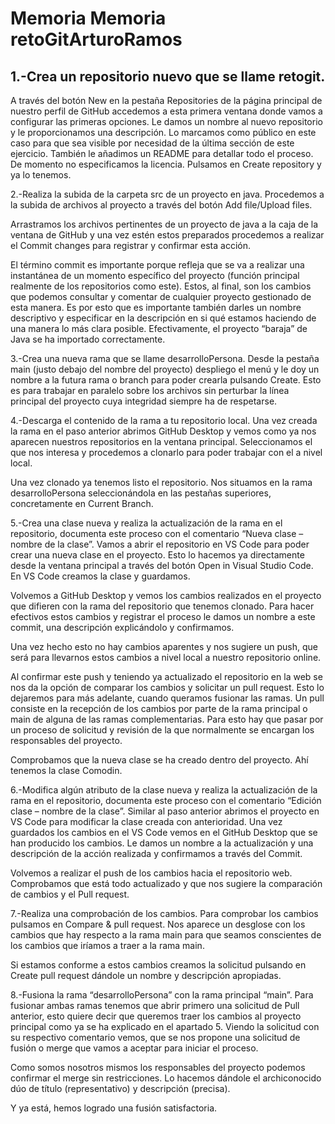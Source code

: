 # Memoria Memoria retoGitArturoRamos

## 1.-Crea un repositorio nuevo que se llame retogit.
A través del botón New en la pestaña Repositories de la página principal de nuestro perfil de GitHub accedemos a esta primera ventana donde vamos a configurar las primeras opciones. 
Le damos un nombre al nuevo repositorio y le proporcionamos una descripción. Lo marcamos como público en este caso para que sea visible por necesidad de la última sección de este ejercicio. También le añadimos un README para detallar todo el proceso. De momento no especificamos la licencia. Pulsamos en Create repository y ya lo tenemos.
 
2.-Realiza la subida de la carpeta src de un proyecto en java.
Procedemos a la subida de archivos al proyecto a través del botón Add file/Upload files.
 
Arrastramos los archivos pertinentes de un proyecto de java a la caja de la ventana de GitHub y una vez estén estos preparados procedemos a realizar el Commit changes para registrar y confirmar esta acción.
 
El término commit es importante porque refleja que se va a realizar una instantánea de un momento específico del proyecto (función principal realmente de los repositorios como este). Estos, al final, son los cambios que podemos consultar y comentar de cualquier proyecto gestionado de esta manera. Es por esto que es importante también darles un nombre descriptivo y especificar en la descripción en si qué estamos haciendo de una manera lo más clara posible.
Efectivamente, el proyecto “baraja” de Java se ha importado correctamente.
 

3.-Crea una nueva rama que se llame desarrolloPersona.
Desde la pestaña main (justo debajo del nombre del proyecto) despliego el menú y le doy un nombre a la futura rama o branch para poder crearla pulsando Create. Esto es para trabajar en paralelo sobre los archivos sin perturbar la línea principal del proyecto cuya integridad siempre ha de respetarse.
 

4.-Descarga el contenido de la rama a tu repositorio local.
Una vez creada la rama en el paso anterior abrimos GitHub Desktop y vemos como ya nos aparecen nuestros repositorios en la ventana principal. Seleccionamos el que nos interesa y procedemos a clonarlo para poder trabajar con el a nivel local.
 
 
Una vez clonado ya tenemos listo el repositorio. Nos situamos en la rama desarrolloPersona seleccionándola en las pestañas superiores, concretamente en Current Branch.
 

5.-Crea una clase nueva y realiza la actualización de la rama en el repositorio, documenta este proceso con el comentario “Nueva clase – nombre de la clase”.
Vamos a abrir el repositorio en VS Code para poder crear una nueva clase en el proyecto. Esto lo hacemos ya directamente desde la ventana principal a través del botón Open in Visual Studio Code. 
En VS Code creamos la clase y guardamos.
 
Volvemos a GitHub Desktop y vemos los cambios realizados en el proyecto que difieren con la rama del repositorio que tenemos clonado. Para hacer efectivos estos cambios y registrar el proceso le damos un nombre a este commit, una descripción explicándolo y confirmamos.
 
Una vez hecho esto no hay cambios aparentes y nos sugiere un push, que será para llevarnos estos cambios a nivel local a nuestro repositorio online. 
 
Al confirmar este push y teniendo ya actualizado el repositorio en la web se nos da la opción de comparar los cambios y solicitar un pull request. Esto lo dejaremos para más adelante, cuando queramos fusionar las ramas. Un pull consiste en la recepción de los cambios por parte de la rama principal o main de alguna de las ramas complementarias. Para esto hay que pasar por un proceso de solicitud y revisión de la que normalmente se encargan los responsables del proyecto.
 
Comprobamos que la nueva clase se ha creado dentro del proyecto. Ahí tenemos la clase Comodin.
 

6.-Modifica algún atributo de la clase nueva y realiza la actualización de la rama en el repositorio, documenta este proceso con el comentario “Edición clase – nombre de la clase”.
Similar al paso anterior abrimos el proyecto en VS Code para modificar la clase creada con anterioridad. Una vez guardados los cambios en el VS Code vemos en el GitHub Desktop que se han producido los cambios. Le damos un nombre a la actualización y una descripción de la acción realizada y confirmamos a través del Commit.
 
Volvemos a realizar el push de los cambios hacia el repositorio web. Comprobamos que está todo actualizado y que nos sugiere la comparación de cambios y el Pull request.
 
 

7.-Realiza una comprobación de los cambios.
Para comprobar los cambios pulsamos en Compare & pull request. Nos aparece un desglose con los cambios que hay respecto a la rama main para que seamos conscientes de los cambios que iríamos a traer a la rama main.
 
Si estamos conforme a estos cambios creamos la solicitud pulsando en Create pull request dándole un nombre y descripción apropiadas.
 

8.-Fusiona la rama “desarrolloPersona” con la rama principal “main”.
Para fusionar ambas ramas tenemos que abrir primero una solicitud de Pull anterior, esto quiere decir que queremos traer los cambios al proyecto principal como ya se ha explicado en el apartado 5.
Viendo la solicitud con su respectivo comentario vemos, que se nos propone una solicitud de fusión o merge que vamos a aceptar para iniciar el proceso.
 
Como somos nosotros mismos los responsables del proyecto podemos confirmar el merge sin restricciones. Lo hacemos dándole el archiconocido dúo de título (representativo) y descripción (precisa). 
 
Y ya está, hemos logrado una fusión satisfactoria.
